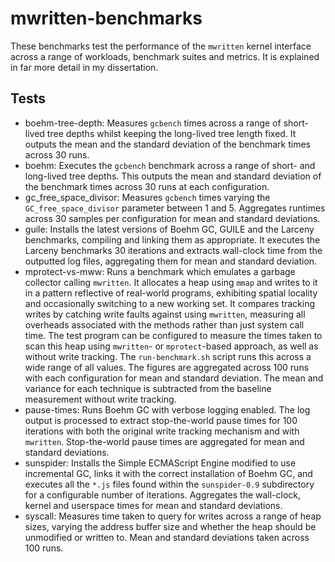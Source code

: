 # mwritten-benchmarks

These benchmarks test the performance of the `mwritten` kernel interface across a range of workloads, benchmark suites and metrics. It is explained in far more detail in my dissertation.

## Tests

- boehm-tree-depth: Measures `gcbench` times across a range of short-lived tree depths whilst keeping the long-lived tree length fixed. It outputs the mean and the standard deviation of the benchmark times across 30 runs.
- boehm: Executes the `gcbench` benchmark across a range of short- and long-lived tree depths. This outputs the mean and standard deviation of the benchmark times across 30 runs at each configuration.
- gc_free_space_divisor: Measures `gcbench` times varying the `GC_free_space_divisor` parameter between 1 and 5. Aggregates runtimes across 30 samples per configuration for mean and standard deviations.
- guile: Installs the latest versions of Boehm GC, GUILE and the Larceny benchmarks, compiling and linking them as appropriate. It executes the Larceny benchmarks 30 iterations and extracts wall-clock time from the outputted log files, aggregating them for mean and standard deviation.
- mprotect-vs-mww: Runs a benchmark which emulates a garbage collector calling `mwritten`. It allocates a heap using `mmap` and writes to it in a pattern reflective of real-world programs, exhibiting spatial locality and occasionally switching to a new working set. It compares tracking writes by catching write faults against using `mwritten`, measuring all overheads associated with the methods rather than just system call time. The test program can be configured to measure the times taken to scan this heap using `mwritten`- or `mprotect`-based approach, as well as without write tracking. The `run-benchmark.sh` script runs this across a wide range of all values. The figures are aggregated across 100 runs with each configuration for mean and standard deviation. The mean and variance for each technique is subtracted from the baseline measurement without write tracking.
- pause-times: Runs Boehm GC with verbose logging enabled. The log output is processed to extract stop-the-world pause times for 100 iterations with both the original write tracking mechanism and with `mwritten`. Stop-the-world pause times are aggregated for mean and standard deviations.
- sunspider: Installs the Simple ECMAScript Engine modified to use incremental GC, links it with the correct installation of Boehm GC, and executes all the `*.js` files found within the `sunspider-0.9` subdirectory for a configurable number of iterations. Aggregates the wall-clock, kernel and userspace times for mean and standard deviations.
- syscall: Measures time taken to query for writes across a range of heap sizes, varying the address buffer size and whether the heap should be unmodified or written to. Mean and standard deviations taken across 100 runs.
